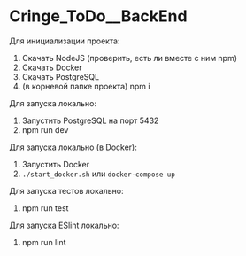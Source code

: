 # Cringe_ToDo__BackEnd

Для инициализации проекта:
1. Скачать NodeJS (проверить, есть ли вместе с ним npm)
2. Скачать Docker
3. Скачать PostgreSQL
4. (в корневой папке проекта) npm i

Для запуска локально:
1. Запустить PostgreSQL на порт 5432
2. npm run dev

Для запуска локально (в Docker):
1. Запустить Docker
2. ```./start_docker.sh```
    или
    ```docker-compose up```

Для запуска тестов локально:
1. npm run test

Для запуска ESlint локально:
1. npm run lint
